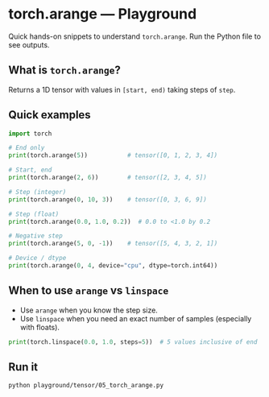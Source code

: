 # torch.arange — Playground

Quick hands-on snippets to understand `torch.arange`. Run the Python file to see outputs.

## What is `torch.arange`?

Returns a 1D tensor with values in `[start, end)` taking steps of `step`.

## Quick examples

```python
import torch

# End only
print(torch.arange(5))           # tensor([0, 1, 2, 3, 4])

# Start, end
print(torch.arange(2, 6))        # tensor([2, 3, 4, 5])

# Step (integer)
print(torch.arange(0, 10, 3))    # tensor([0, 3, 6, 9])

# Step (float)
print(torch.arange(0.0, 1.0, 0.2))  # 0.0 to <1.0 by 0.2

# Negative step
print(torch.arange(5, 0, -1))    # tensor([5, 4, 3, 2, 1])

# Device / dtype
print(torch.arange(0, 4, device="cpu", dtype=torch.int64))
```

## When to use `arange` vs `linspace`

- Use `arange` when you know the step size.
- Use `linspace` when you need an exact number of samples (especially with floats).

```python
print(torch.linspace(0.0, 1.0, steps=5))  # 5 values inclusive of end
```

## Run it

```bash
python playground/tensor/05_torch_arange.py
```



